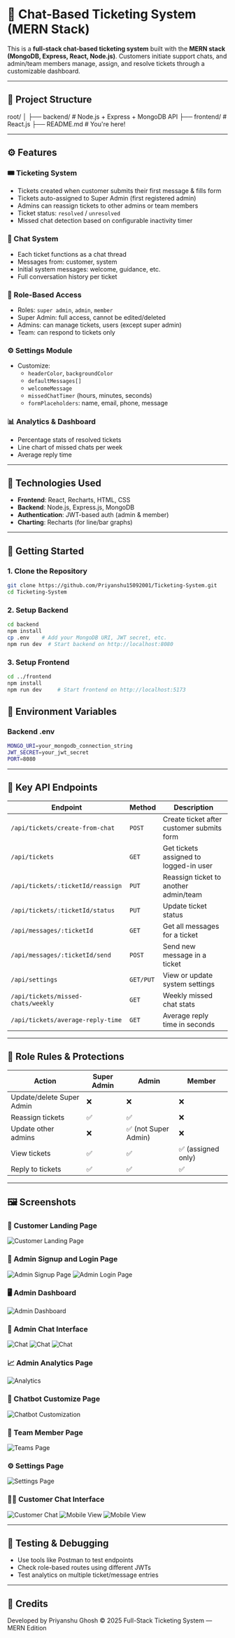 # 🧾 Chat-Based Ticketing System (MERN Stack)

This is a **full-stack chat-based ticketing system** built with the **MERN stack (MongoDB, Express, React, Node.js)**. Customers initiate support chats, and admin/team members manage, assign, and resolve tickets through a customizable dashboard.

---

## 📁 Project Structure

root/ │ ├── backend/ # Node.js + Express + MongoDB API ├── frontend/ # React.js ├── README.md # You're here!

---

## ⚙️ Features

### 🎟️ Ticketing System
- Tickets created when customer submits their first message & fills form
- Tickets auto-assigned to Super Admin (first registered admin)
- Admins can reassign tickets to other admins or team members
- Ticket status: `resolved` / `unresolved`
- Missed chat detection based on configurable inactivity timer

### 💬 Chat System
- Each ticket functions as a chat thread
- Messages from: customer, system
- Initial system messages: welcome, guidance, etc.
- Full conversation history per ticket

### 👥 Role-Based Access
- Roles: `super admin`, `admin`, `member`
- Super Admin: full access, cannot be edited/deleted
- Admins: can manage tickets, users (except super admin)
- Team: can respond to tickets only

### ⚙️ Settings Module
- Customize:
  - `headerColor`, `backgroundColor`
  - `defaultMessages[]`
  - `welcomeMessage`
  - `missedChatTimer` (hours, minutes, seconds)
  - `formPlaceholders`: name, email, phone, message

### 📊 Analytics & Dashboard
- Percentage stats of resolved tickets
- Line chart of missed chats per week
- Average reply time

---

## 🧠 Technologies Used

- **Frontend**: React, Recharts, HTML, CSS
- **Backend**: Node.js, Express.js, MongoDB
- **Authentication**: JWT-based auth (admin & member)
- **Charting**: Recharts (for line/bar graphs)

---

## 🚀 Getting Started

### 1. Clone the Repository

```bash
git clone https://github.com/Priyanshu15092001/Ticketing-System.git
cd Ticketing-System
```

### 2. Setup Backend

```bash
cd backend
npm install
cp .env    # Add your MongoDB URI, JWT secret, etc.
npm run dev  # Start backend on http://localhost:8080
```

### 3. Setup Frontend

```bash
cd ../frontend
npm install
npm run dev     # Start frontend on http://localhost:5173
```

## 🔐 Environment Variables

### Backend .env

```bash
MONGO_URI=your_mongodb_connection_string
JWT_SECRET=your_jwt_secret
PORT=8080
```

---

## 📡 Key API Endpoints

| Endpoint | Method | Description |
|---------|--------|-------------|
| `/api/tickets/create-from-chat` | `POST` | Create ticket after customer submits form |
| `/api/tickets` | `GET` | Get tickets assigned to logged-in user |
| `/api/tickets/:ticketId/reassign` | `PUT` | Reassign ticket to another admin/team |
| `/api/tickets/:ticketId/status` | `PUT` | Update ticket status |
| `/api/messages/:ticketId` | `GET` | Get all messages for a ticket |
| `/api/messages/:ticketId/send` | `POST` | Send new message in a ticket |
| `/api/settings` | `GET/PUT` | View or update system settings |
| `/api/tickets/missed-chats/weekly` | `GET` | Weekly missed chat stats |
| `/api/tickets/average-reply-time` | `GET` | Average reply time in seconds |

---

## 🔐 Role Rules & Protections

| Action | Super Admin | Admin | Member |
|--------|-------------|-------|------|
| Update/delete Super Admin | ❌ | ❌ | ❌ |
| Reassign tickets | ✅ | ✅ | ❌ |
| Update other admins | ❌ | ✅ (not Super Admin) | ❌ |
| View tickets | ✅ | ✅ | ✅ (assigned only) |
| Reply to tickets | ✅ | ✅ | ✅ |

---

## 🖼️ Screenshots

### 🏡 Customer Landing Page
![Customer Landing Page](./Screenshots/Screenshot%201.png)

### 🪪 Admin Signup and Login Page
![Admin Signup Page](./Screenshots/Screenshot%202.png)
![Admin Login Page](./Screenshots/Screenshot%203.png)

### 🖥️ Admin Dashboard
![Admin Dashboard](./Screenshots/Screenshot%204.png)

### 💬 Admin Chat Interface
![Chat](./Screenshots/Screenshot%205.png)
![Chat](./Screenshots/Screenshot%206.png)
![Chat](./Screenshots/Screenshot%207.png)

### 📈 Admin Analytics Page
![Analytics](./Screenshots/Screenshot%208.png)

### 🤖 Chatbot Customize Page
![Chatbot Customization](./Screenshots//Screenshot%209.png)

### 👥 Team Member Page
![Teams Page](./Screenshots/Screenshot%2010.png)

### ⚙️ Settings Page
![Settings Page](./Screenshots/Screenshot%2011.png)

### 👨‍🦱 Customer Chat Interface
![Customer Chat](./Screenshots/Screenshot%2012.png)
![Mobile View](./Screenshots/Screenshot%2013.png)
![Mobile View](./Screenshots/Screenshot%2014.png)

---

## 🧪 Testing & Debugging

- Use tools like Postman to test endpoints
- Check role-based routes using different JWTs
- Test analytics on multiple ticket/message entries

---

## 🙌 Credits

Developed by Priyanshu Ghosh
© 2025 Full-Stack Ticketing System — MERN Edition